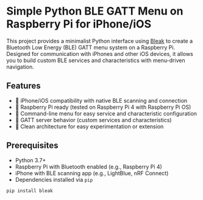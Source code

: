 # Simple Python BLE GATT Menu on Raspberry Pi for iPhone/iOS

This project provides a minimalist Python interface using [Bleak](https://github.com/hbldh/bleak) to create a Bluetooth Low Energy (BLE) GATT menu system on a Raspberry Pi. Designed for communication with iPhones and other iOS devices, it allows you to build custom BLE services and characteristics with menu-driven navigation.

## Features

- 📱 iPhone/iOS compatibility with native BLE scanning and connection
- 🍓 Raspberry Pi ready (tested on Raspberry Pi 4 with Raspberry Pi OS)
- 🧭 Command-line menu for easy service and characteristic configuration
- 🔗 GATT server behavior (custom services and characteristics)
- 🧪 Clean architecture for easy experimentation or extension

## Prerequisites

- Python 3.7+
- Raspberry Pi with Bluetooth enabled (e.g., Raspberry Pi 4)
- iPhone with BLE scanning app (e.g., LightBlue, nRF Connect)
- Dependencies installed via `pip`

```bash
pip install bleak
